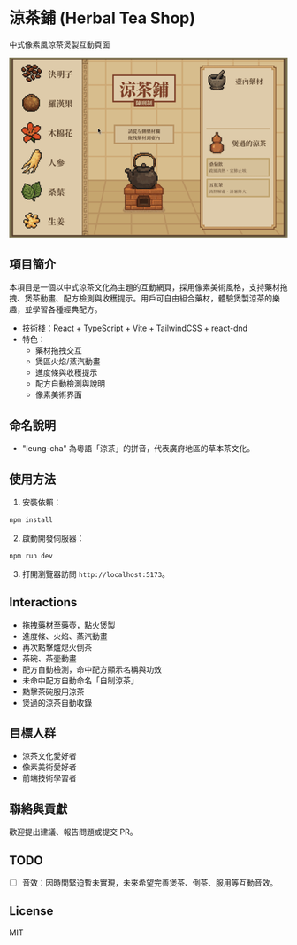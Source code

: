 # 涼茶鋪 (Herbal Tea Shop)

中式像素風涼茶煲製互動頁面

![demo](./public/demo.gif)

## 項目簡介

本項目是一個以中式涼茶文化為主題的互動網頁，採用像素美術風格，支持藥材拖拽、煲茶動畫、配方檢測與收穫提示。用戶可自由組合藥材，體驗煲製涼茶的樂趣，並學習各種經典配方。

- 技術棧：React + TypeScript + Vite + TailwindCSS + react-dnd
- 特色：
  - 藥材拖拽交互
  - 煲區火焰/蒸汽動畫
  - 進度條與收穫提示
  - 配方自動檢測與說明
  - 像素美術界面

## 命名說明

- "leung-cha" 為粵語「涼茶」的拼音，代表廣府地區的草本茶文化。

## 使用方法

1. 安裝依賴：
  ```bash
  npm install
  ```
2. 啟動開發伺服器：
  ```bash
  npm run dev
  ```
3. 打開瀏覽器訪問 `http://localhost:5173`。

## Interactions

- 拖拽藥材至藥壺，點火煲製
- 進度條、火焰、蒸汽動畫
- 再次點擊爐熄火倒茶
- 茶碗、茶壺動畫
- 配方自動檢測，命中配方顯示名稱與功效
- 未命中配方自動命名「自制涼茶」
- 點擊茶碗服用涼茶
- 煲過的涼茶自動收錄

## 目標人群

- 涼茶文化愛好者
- 像素美術愛好者
- 前端技術學習者

## 聯絡與貢獻

歡迎提出建議、報告問題或提交 PR。

## TODO

- [ ] 音效：因時間緊迫暫未實現，未來希望完善煲茶、倒茶、服用等互動音效。

## License

MIT
